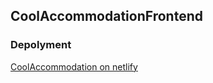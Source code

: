 ## CoolAccommodationFrontend

### Depolyment
[CoolAccommodation on netlify](https://cool-accommodation.netlify.app/)
